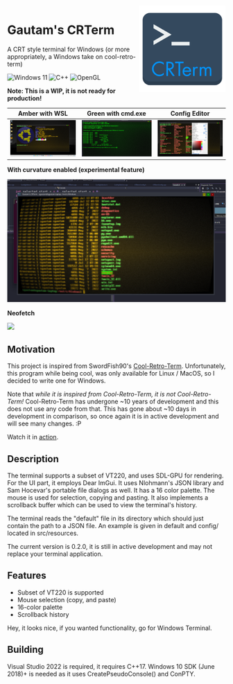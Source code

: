 <img align="right" width="200" height="200" src="images/crterm-logo.png">

# Gautam's CRTerm 
A CRT style terminal for Windows (or more appropriately, a Windows take on cool-retro-term)

![Windows 11](https://img.shields.io/badge/Windows%2011-%230079d5.svg?style=for-the-badge&logo=Windows%2011&logoColor=white)
![C++](https://img.shields.io/badge/c++-%2300599C.svg?style=for-the-badge&logo=c%2B%2B&logoColor=white)
![OpenGL](https://img.shields.io/badge/OpenGL-%23FFFFFF.svg?style=for-the-badge&logo=opengl)

<b>Note: This is a WIP, it is not ready for production!</b>

| Amber with WSL | Green with cmd.exe | Config Editor |
| -------------  | ------------------ | -----------   |
|![](images/wsl-amber.png)|![](images/cmd-green.png)| ![](images/cfg-editor.png) |

<b>With curvature enabled (experimental feature)</b>

![](images/crterm-curvature-enabled.png)

<b>Neofetch</b>

![](images/show.gif)

## Motivation

This project is inspired from SwordFish90's [Cool-Retro-Term](https://github.com/Swordfish90/cool-retro-term). Unfortunately, this program while being cool, was only available for Linux / MacOS, so I decided to write one for Windows. 

Note that <i>while it is inspired from Cool-Retro-Term, it is not Cool-Retro-Term!</i> Cool-Retro-Term has undergone ~10 years of development and this does not use any code from that. This has gone about ~10 days in development in comparison, so once again it is in active development and will see many changes. :P

Watch it in [action](https://www.youtube.com/watch?v=kIuGYarFiT4).

## Description

The terminal supports a subset of VT220, and uses SDL-GPU for rendering. For the UI part, it employs Dear ImGui. It uses Nlohmann's JSON library and Sam Hocevar's portable file dialogs as well. It has a 16 color palette. The mouse is used for selection, copying and pasting. It also implements a scrollback buffer which can be used to view the terminal's history.

The terminal reads the "default" file in its directory which should just contain the path to a JSON file. An example is given in default and config/ located in src/resources. 

The current version is 0.2.0, it is still in active development and may not replace your terminal application.

## Features

* Subset of VT220 is supported
* Mouse selection (copy, and paste)
* 16-color palette
* Scrollback history

Hey, it looks nice, if you wanted functionality, go for Windows Terminal.

## Building

Visual Studio 2022 is required, it requires C++17. Windows 10 SDK (June 2018)+ is needed as it uses CreatePseudoConsole() and ConPTY.
